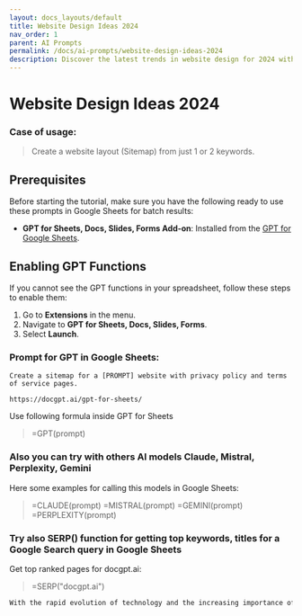 ```yaml
---
layout: docs_layouts/default
title: Website Design Ideas 2024
nav_order: 1
parent: AI Prompts
permalink: /docs/ai-prompts/website-design-ideas-2024
description: Discover the latest trends in website design for 2024 with our insightful guide! Explore innovative ideas, modern aesthetics, and user-friendly features that will elevate your online presence. Stay ahead of the curve and create a stunning, future-proof website today!
---
```


# Website Design Ideas 2024

### Case of usage:
> Create a website layout (Sitemap) from just 1 or 2 keywords. 

## Prerequisites

Before starting the tutorial, make sure you have the following ready to use these prompts in Google Sheets for batch results:

- **GPT for Sheets, Docs, Slides, Forms Add-on**: Installed from the [GPT for Google Sheets](https://workspace.google.com/u/0/marketplace/app/gpt_for_sheets_docs_forms_slides/466607203252).

## Enabling GPT Functions

If you cannot see the GPT functions in your spreadsheet, follow these steps to enable them:

1. Go to **Extensions** in the menu.
2. Navigate to **GPT for Sheets, Docs, Slides, Forms**.
3. Select **Launch**.


### Prompt for GPT in Google Sheets:
```shell
Create a sitemap for a [PROMPT] website with privacy policy and terms of service pages.

https://docgpt.ai/gpt-for-sheets/
```

Use following formula inside GPT for Sheets
> =GPT(prompt)

### Also you can try with others AI models Claude, Mistral, Perplexity, Gemini
Here some examples for calling this models in Google Sheets:

> =CLAUDE(prompt)
> =MISTRAL(prompt)
> =GEMINI(prompt)
> =PERPLEXITY(prompt)


### Try also SERP() function for getting top keywords, titles for a Google Search query in Google Sheets

Get top ranked pages for docgpt.ai:

> =SERP("docgpt.ai")



```markdown
With the rapid evolution of technology and the increasing importance of digital presence, businesses are continually seeking innovative website design ideas to stay ahead of the competition. The "Website Design Ideas 2024" AI prompt offers a treasure trove of benefits for designers, developers, and business owners looking to revamp their online platforms. By utilizing this prompt, users can gain valuable insights into upcoming design trends that prioritize user experience, accessibility, and aesthetic appeal. The AI-generated ideas can help streamline the creative process, saving time and resources while ensuring that designs resonate with current consumer preferences and technological advancements. Furthermore, the prompt encourages the incorporation of cutting-edge features such as interactive elements, AI-driven personalization, and sustainable design practices that cater to a more environmentally conscious audience. By integrating these modern elements, businesses can enhance engagement and conversion rates, ultimately driving growth. Additionally, the prompt serves as a source of inspiration for unique and standout design concepts that can differentiate a brand in a crowded digital landscape. In essence, "Website Design Ideas 2024" empowers users with forward-thinking strategies and tools to craft compelling online experiences that align with future-focused aesthetics and functionality. The result is a cohesive and dynamic digital presence that meets the demands of the ever-evolving digital space.
```
